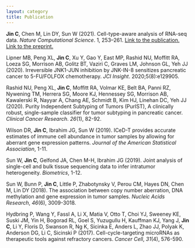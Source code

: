 ```yaml
---
layout: category
title: Publication
---
```


**Jin C**, Chen M, Lin DY, Sun W (2021). Cell-type-aware analysis of RNA-seq data. *Nature Computational Science*. 1, 253–261. [Link to the publication.](https://www.nature.com/articles/s43588-021-00055-6) [Link to the preprint.](https://github.com/Sun-lab/CARseq/blob/master/inst/docs/Jin_et_al.-2021-Cell-type-aware_analysis_of_RNA-seq_data.pdf)

Lipner MB, Peng XL, **Jin C**, Xu Y, Gao Y, East MP, Rashid NU, Moffitt RA, Loeza SG, Morrison AB, Golitz BT, Vaziri C, Graves LM, Johnson GL, Yeh JJ (2020). Irreversible JNK1-JUN inhibition by JNK-IN-8 sensitizes pancreatic cancer to 5-FU/FOLFOX chemotherapy. *JCI Insight*. 2020;5(8):e129905.

Rashid NU, Peng XL, **Jin C**, Moffitt RA, Volmar KE, Belt BA, Panni RZ, Nywening TM, Herrera SG, Moore KJ, Hennessey SG, Morrison AB, Kawalerski R, Nayyar A, Chang AE, Schmidt B, Kim HJ, Linehan DC, Yeh JJ (2020). Purity Independent Subtyping of Tumors (PurIST), A clinically robust, single-sample classifier for tumor subtyping in pancreatic cancer. *Clinical Cancer Research*. *26*(1), 82-92.

Wilson DR, **Jin C**, Ibrahim JG, Sun W (2019). ICeD-T provides accurate estimates of immune cell abundance in tumor samples by allowing for aberrant gene expression patterns. *Journal of the American Statistical Association*, 1-11.

Sun W, **Jin C**, Gelfond JA, Chen M-H, Ibrahim JG (2019). Joint analysis of single-cell and bulk tissue sequencing data to infer intratumor heterogeneity. *Biometrics*, 1-12.

Sun W, Bunn P, **Jin C**, Little P, Zhabotynsky V, Perou CM, Hayes DN, Chen M, Lin DY (2018). The association between copy number aberration, DNA methylation and gene expression in tumor samples. *Nucleic Acids Research*, *46*(6), 3009-3018.

Hydbring P, Wang Y, Fassl A, Li X, Matia V, Otto T, Choi YJ, Sweeney KE, Suski JM, Yin H, Bogorad RL, Goel S, Yuzugullu H, Kauffman KJ, Yang J, **Jin C**, Li Y, Floris D, Swanson R, Ng K, Sicinka E, Anders L, Zhao JJ, Polyak K, Anderson DG, Li C, Sicinski P (2017). Cell-cycle-targeting microRNAs as therapeutic tools against refractory cancers. *Cancer Cell*, *31*(4), 576-590.

